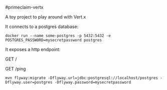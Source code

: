 #primeclaim-vertx

A toy project to play around with Vert.x

It connects to a postgres database:

    docker run --name some-postgres -p 5432:5432 -e POSTGRES_PASSWORD=mysecretpassword postgres

It exposes a http endpoint:

GET /

GET /ping







    mvn flyway:migrate -Dflyway.url=jdbc:postgresql://localhost/postgres -Dflyway.user=postgres -Dflyway.password=mysecretpassword
